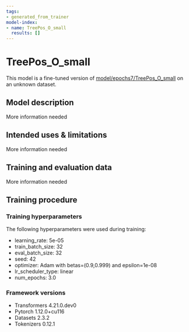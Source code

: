 ```yaml
---
tags:
- generated_from_trainer
model-index:
- name: TreePos_O_small
  results: []
---
```


<!-- This model card has been generated automatically according to the information the Trainer had access to. You
should probably proofread and complete it, then remove this comment. -->

# TreePos_O_small

This model is a fine-tuned version of [model/epochs7/TreePos_O_small](https://huggingface.co/model/epochs7/TreePos_O_small) on an unknown dataset.

## Model description

More information needed

## Intended uses & limitations

More information needed

## Training and evaluation data

More information needed

## Training procedure

### Training hyperparameters

The following hyperparameters were used during training:
- learning_rate: 5e-05
- train_batch_size: 32
- eval_batch_size: 32
- seed: 42
- optimizer: Adam with betas=(0.9,0.999) and epsilon=1e-08
- lr_scheduler_type: linear
- num_epochs: 3.0

### Framework versions

- Transformers 4.21.0.dev0
- Pytorch 1.12.0+cu116
- Datasets 2.3.2
- Tokenizers 0.12.1
